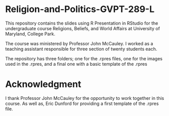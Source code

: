 # Religion-and-Politics-GVPT-289-L
This repository contains the slides using R Presentation in RStudio for the undergraduate course Religions, Beliefs, and World Affairs at University of Maryland, College Park.

The course was ministered by Professor John McCauley. I worked as a teaching assistant responsible for three section of twenty students each. 

The repository has three folders; one for the .rpres files, one for the images used in the .rpres, and a final one with a basic template of the .rpres

# Acknowledgment

I thank Professor John McCauley for the opportunity to work together in this course. As well as, Eric Dunford for providing a first template of the 
.rpres file. 
